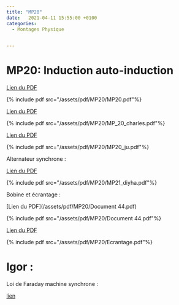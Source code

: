 ```yaml
---
title: "MP20"
date:   2021-04-11 15:55:00 +0100
categories:
  - Montages Physique

  
---
```


# MP20: Induction auto-induction

[Lien du PDF](/assets/pdf/MP20/MP20.pdf)

{% include pdf src="/assets/pdf/MP20/MP20.pdf"%}

[Lien du PDF](/assets/pdf/MP20/MP_20_charles.pdf)

{% include pdf src="/assets/pdf/MP20/MP_20_charles.pdf"%}

[Lien du PDF](/assets/pdf/MP20/MP20_ju.pdf)

{% include pdf src="/assets/pdf/MP20/MP20_ju.pdf"%}

Alternateur synchrone :

[Lien du PDF](/assets/pdf/MP20/MP21_diyha.pdf)

{% include pdf src="/assets/pdf/MP20/MP21_diyha.pdf"%}

Bobine et écrantage :

[Lien du PDF](/assets/pdf/MP20/Document 44.pdf)

{% include pdf src="/assets/pdf/MP20/Document 44.pdf"%}

[Lien du PDF](/assets/pdf/MP20/Ecrantage.pdf)

{% include pdf src="/assets/pdf/MP20/Ecrantage.pdf"%}


# Igor :

Loi de Faraday machine synchrone :

<a href="/assets/pdf/MP20/093.1_GeneratriceSynchroneCaracterisationetFaraday.pxp" download>lien</a>
